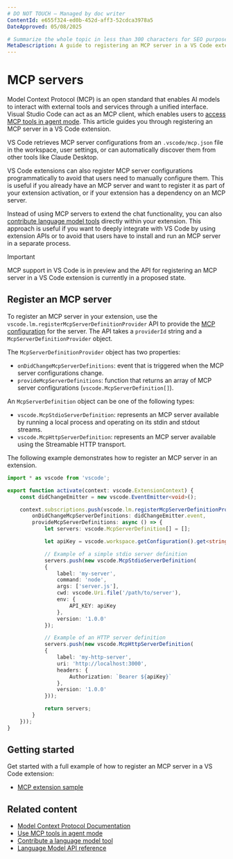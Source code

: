 ```yaml
---
# DO NOT TOUCH — Managed by doc writer
ContentId: e655f324-ed0b-452d-aff3-52cdca3978a5
DateApproved: 05/08/2025

# Summarize the whole topic in less than 300 characters for SEO purpose
MetaDescription: A guide to registering an MCP server in a VS Code extension.
---
```


# MCP servers

Model Context Protocol (MCP) is an open standard that enables AI models to interact with external tools and services through a unified interface. Visual Studio Code can act as an MCP client, which enables users to [access MCP tools in agent mode](/docs/copilot/chat/mcp-servers.md). This article guides you through registering an MCP server in a VS Code extension.

VS Code retrieves MCP server configurations from an `.vscode/mcp.json` file in the workspace, user settings, or can automatically discover them from other tools like Claude Desktop.

VS Code extensions can also register MCP server configurations programmatically to avoid that users need to manually configure them. This is useful if you already have an MCP server and want to register it as part of your extension activation, or if your extension has a dependency on an MCP server.

Instead of using MCP servers to extend the chat functionality, you can also [contribute language model tools](/api/extension-guides/tools.md) directly within your extension. This approach is useful if you want to deeply integrate with VS Code by using extension APIs or to avoid that users have to install and run an MCP server in a separate process.

> [!IMPORTANT]
> MCP support in VS Code is in preview and the API for registering an MCP server in a VS Code extension is currently in a proposed state.

## Register an MCP server

To register an MCP server in your extension, use the `vscode.lm.registerMcpServerDefinitionProvider` API to provide the [MCP configuration](/docs/copilot/chat/mcp-servers.md#configuration-format) for the server. The API takes a `providerId` string and a `McpServerDefinitionProvider` object.

The `McpServerDefinitionProvider` object has two properties:

- `onDidChangeMcpServerDefinitions`: event that is triggered when the MCP server configurations change.
- `provideMcpServerDefinitions`: function that returns an array of MCP server configurations (`vscode.McpServerDefinition[]`).

An `McpServerDefinition` object can be one of the following types:

- `vscode.McpStdioServerDefinition`: represents an MCP server available by running a local process and operating on its stdin and stdout streams.
- `vscode.McpHttpServerDefinition`: represents an MCP server available using the Streamable HTTP transport.

The following example demonstrates how to register an MCP server in an extension.

```ts
import * as vscode from 'vscode';

export function activate(context: vscode.ExtensionContext) {
    const didChangeEmitter = new vscode.EventEmitter<void>();

    context.subscriptions.push(vscode.lm.registerMcpServerDefinitionProvider('exampleGist', {
        onDidChangeMcpServerDefinitions: didChangeEmitter.event,
        provideMcpServerDefinitions: async () => {
            let servers: vscode.McpServerDefinition[] = [];

            let apiKey = vscode.workspace.getConfiguration().get<string>('apikey') || '';

            // Example of a simple stdio server definition
            servers.push(new vscode.McpStdioServerDefinition(
            {
                label: 'my-server',
                command: 'node',
                args: ['server.js'],
                cwd: vscode.Uri.file('/path/to/server'),
                env: {
                    API_KEY: apiKey
                },
                version: '1.0.0'
            });

            // Example of an HTTP server definition
            servers.push(new vscode.McpHttpServerDefinition(
            {
                label: 'my-http-server',
                uri: 'http://localhost:3000',
                headers: {
                    Authorization: `Bearer ${apiKey}`
                },
                version: '1.0.0'
            }));

            return servers;
        }
    }));
}
```

## Getting started

Get started with a full example of how to register an MCP server in a VS Code extension:

- [MCP extension sample](https://github.com/microsoft/vscode-extension-samples/blob/main/mcp-extension-sample)

## Related content

- [Model Context Protocol Documentation](https://modelcontextprotocol.io/)
- [Use MCP tools in agent mode](/docs/copilot/chat/mcp-servers.md)
- [Contribute a language model tool](/api/extension-guides/tools.md)
- [Language Model API reference](/api/references/vscode-api.md#lm)
